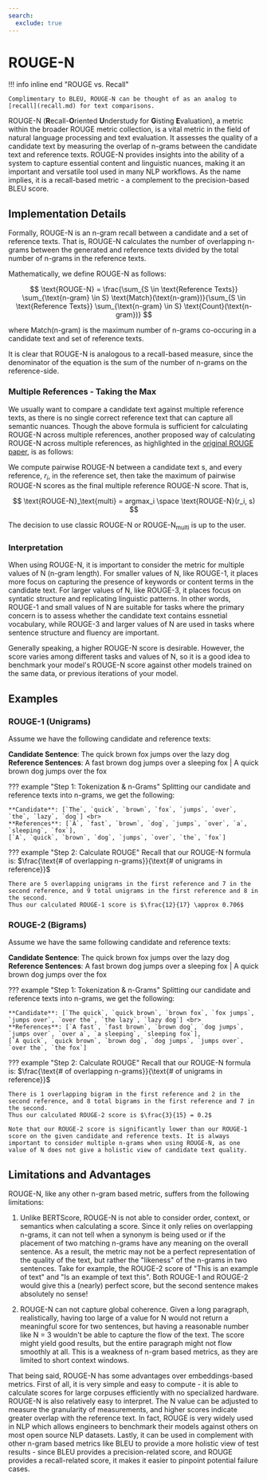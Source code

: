 ```yaml
---
search:
  exclude: true
---
```


# ROUGE-N

!!! info inline end "ROUGE vs. Recall"

    Complimentary to BLEU, ROUGE-N can be thought of as an analog to [recall](recall.md) for text comparisons.

ROUGE-N (**R**ecall-**O**riented **U**nderstudy for **G**isting **E**valuation), a metric within the broader ROUGE metric collection, is a vital metric in the field of natural language processing and text evaluation. It assesses the quality of a candidate text by measuring the overlap of n-grams between the candidate text and reference texts. ROUGE-N provides insights into the ability of a system to capture essential content and linguistic nuances, making it an important and versatile tool used in many NLP workflows. As the name implies, it is a recall-based metric - a complement to the precision-based BLEU score.

## Implementation Details
Formally, ROUGE-N is an n-gram recall between a candidate and a set of reference texts. That is, ROUGE-N calculates the number of overlapping n-grams between the generated and reference texts divided by the total number of n-grams in the reference texts.

Mathematically, we define ROUGE-N as follows:

$$
\text{ROUGE-N} = \frac{\sum_{S \in \text{Reference Texts}} \sum_{\text{n-gram} \in S} \text{Match}(\text{n-gram})}{\sum_{S \in \text{Reference Texts}} \sum_{\text{n-gram} \in S} \text{Count}(\text{n-gram})}
$$

where $\text{Match(n-gram)}$ is the maximum number of n-grams co-occuring in a candidate text and set of reference texts.

It is clear that ROUGE-N is analogous to a recall-based measure, since the denominator of the equation is the sum of the number of n-grams on the reference-side.

### Multiple References - Taking the Max
We usually want to compare a candidate text against multiple reference texts, as there is no single correct reference text that can capture all semantic nuances. Though the above formula is sufficient for calculating ROUGE-N across multiple references, another proposed way of calculating ROUGE-N across multiple references, as highlighted in the [original ROUGE paper](https://aclanthology.org/W04-1013.pdf), is as follows:

We compute pairwise ROUGE-N between a candidate text s, and every reference, $r_i$, in the reference set, then take the maximum of pairwise ROUGE-N scores as the final multiple reference ROUGE-N score. That is,

$$
\text{ROUGE-N}_\text{multi} = argmax_i \space \text{ROUGE-N}(r_i, s)
$$

The decision to use classic $\text{ROUGE-N}$ or $\text{ROUGE-N}_\text{multi}$ is up to the user.

### Interpretation
When using ROUGE-N, it is important to consider the metric for multiple values of N (n-gram length). For smaller values of N, like ROUGE-1, it places more focus on capturing the presence of keywords or content terms in the candidate text. For larger values of N, like ROUGE-3, it places focus on syntatic structure and replicating linguistic patterns. In other words, ROUGE-1 and small values of N are suitable for tasks where the primary concern is to assess whether the candidate text contains essnetial vocabulary, while ROUGE-3 and larger values of N are used in tasks where sentence structure and fluency are important.

Generally speaking, a higher ROUGE-N score is desirable. However, the score varies among different tasks and values of N, so it is a good idea to benchmark your model's ROUGE-N score against other models trained on the same data, or previous iterations of your model.

## Examples

### ROUGE-1 (Unigrams)
Assume we have the following candidate and reference texts:

**Candidate Sentence**: The quick brown fox jumps over the lazy dog <br>
**Reference Sentences**: A fast brown dog jumps over a sleeping fox | A quick brown dog jumps over the fox

??? example "Step 1: Tokenization & n-Grams"
    Splitting our candidate and reference texts into n-grams, we get the following:

    **Candidate**: [`The`, `quick`, `brown`, `fox`, `jumps`, `over`, `the`, `lazy`, `dog`] <br>
    **References**: [`A`, `fast`, `brown`, `dog`, `jumps`, `over`, `a`, `sleeping`, `fox`],
    [`A`, `quick`, `brown`, `dog`, `jumps`, `over`, `the`, `fox`]

??? example "Step 2: Calculate ROUGE"
    Recall that our ROUGE-N formula is: $\frac{\text{# of overlapping n-grams}}{\text{# of unigrams in reference}}$

    There are 5 overlapping unigrams in the first reference and 7 in the second reference, and 9 total unigrams in the first reference and 8 in the second.
    Thus our calculated ROUGE-1 score is $\frac{12}{17} \approx 0.706$

### ROUGE-2 (Bigrams)
Assume we have the same following candidate and reference texts:

**Candidate Sentence**: The quick brown fox jumps over the lazy dog <br>
**Reference Sentences**: A fast brown dog jumps over a sleeping fox | A quick brown dog jumps over the fox

??? example "Step 1: Tokenization & n-Grams"
    Splitting our candidate and reference texts into n-grams, we get the following:

    **Candidate**: [`The quick`, `quick brown`, `brown fox`, `fox jumps`, `jumps over`, `over the`, `the lazy`, `lazy dog`] <br>
    **References**: [`A fast`, `fast brown`, `brown dog`, `dog jumps`, `jumps over`, `over a`, `a sleeping`, `sleeping fox`],
    [`A quick`, `quick brown`, `brown dog`, `dog jumps`, `jumps over`, `over the`, `the fox`]

??? example "Step 2: Calculate ROUGE"
    Recall that our ROUGE-N formula is: $\frac{\text{# of overlapping n-grams}}{\text{# of unigrams in reference}}$

    There is 1 overlapping bigram in the first reference and 2 in the second reference, and 8 total bigrams in the first reference and 7 in the second.
    Thus our calculated ROUGE-2 score is $\frac{3}{15} = 0.2$

    Note that our ROUGE-2 score is significantly lower than our ROUGE-1 score on the given candidate and reference texts. It is always important to consider multiple n-grams when using ROUGE-N, as one value of N does not give a holistic view of candidate text quality.


## Limitations and Advantages
ROUGE-N, like any other n-gram based metric, suffers from the following limitations:

1. Unlike BERTScore, ROUGE-N is not able to consider order, context, or semantics when calculating a score. Since it only relies on overlapping n-grams, it can not tell when a synonym is being used or if the placement of two matching n-grams have any meaning on the overall sentence. As a result, the metric may not be a perfect representation of the quality of the text, but rather the "likeness" of the n-grams in two sentences. Take for example, the ROUGE-2 score of "This is an example of text" and "Is an example of text this". Both ROUGE-1 and ROUGE-2 would give this a (nearly) perfect score, but the second sentence makes absolutely no sense!

2. ROUGE-N can not capture global coherence. Given a long paragraph, realistically, having too large of a value for N would not return a meaningful score for two sentences, but having a reasonable number like N = 3 wouldn't be able to capture the flow of the text. The score might yield good results, but the entire paragraph might not flow smoothly at all. This is a weakness of n-gram based metrics, as they are limited to short context windows.

That being said, ROUGE-N has some advantages over embeddings-based metrics. First of all, it is very simple and easy to compute - it is able to calculate scores for large corpuses efficiently with no specialized hardware. ROUGE-N is also relatively easy to interpret. The N value can be adjusted to measure the granularity of measurements, and higher scores indicate greater overlap with the reference text. In fact, ROUGE is very widely used in NLP which allows engineers to benchmark their models against others on most open source NLP datasets. Lastly, it can be used in complement with other n-gram based metrics like BLEU to provide a more holistic view of test results - since BLEU provides a precision-related score, and ROUGE provides a recall-related score, it makes it easier to pinpoint potential failure cases.
